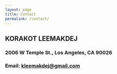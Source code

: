 ```yaml
---
layout: page
title: Contact
permalink: /contact/
---
```


## KORAKOT LEEMAKDEJ

### 2006 W Temple St., Los Angeles, CA 90026
### Email: kleemakdej@gmail.com
